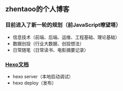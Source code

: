## zhentaoo的个人博客

### 目前进入了新一轮的规划（前JavaScript暸望塔）
- 信息技术（前端、后端、运维、工程基础、理论基础）
- 数据创投（行业大数据、创投想法）
- 日常随笔（日常读书、电影摘要记录）

### [Hexo文档](https://hexo.io/zh-cn/docs/commands)
- hexo server（本地启动调试）
- hexo deploy（发布）
